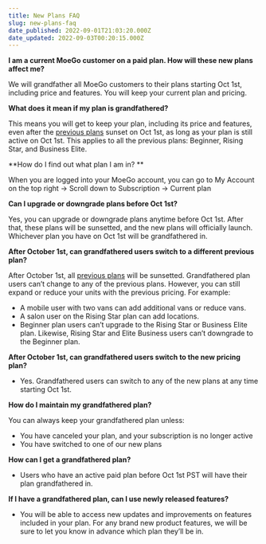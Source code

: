 ```yaml
---
title: New Plans FAQ
slug: new-plans-faq
date_published: 2022-09-01T21:03:20.000Z
date_updated: 2022-09-03T00:20:15.000Z
---
```


**I am a current MoeGo customer on a paid plan. How will these new plans affect me?**

We will grandfather all MoeGo customers to their plans starting Oct 1st, including price and features. You will keep your current plan and pricing.

**What does it mean if my plan is grandfathered?**

This means you will get to keep your plan, including its price and features, even after the [previous plans](https://www.moego.pet/pricing) sunset on Oct 1st, as long as your plan is still active on Oct 1st. This applies to all the previous plans: Beginner, Rising Star, and Business Elite.

**How do I find out what plan I am in? **

When you are logged into your MoeGo account, you can go to My Account on the top right -> Scroll down to Subscription -> Current plan

**Can I upgrade or downgrade plans before Oct 1st?**

Yes, you can upgrade or downgrade plans anytime before Oct 1st. After that, these plans will be sunsetted, and the new plans will officially launch. Whichever plan you have on Oct 1st will be grandfathered in.

**After October 1st, can grandfathered users switch to a different previous plan?**

After October 1st, all [previous plans](https://www.moego.pet/pricing) will be sunsetted. Grandfathered plan users can’t change to any of the previous plans. However, you can still expand or reduce your units with the previous pricing. For example:

- A mobile user with two vans can add additional vans or reduce vans.
- A salon user on the Rising Star plan can add locations.
- Beginner plan users can’t upgrade to the Rising Star or Business Elite plan. Likewise, Rising Star and Elite Business users can’t downgrade to the Beginner plan.

**After October 1st, can grandfathered users switch to the new pricing plan?**

- Yes. Grandfathered users can switch to any of the new plans at any time starting Oct 1st.

**How do I maintain my grandfathered plan?**

You can always keep your grandfathered plan unless:

- You have canceled your plan, and your subscription is no longer active
- You have switched to one of our new plans

**How can I get a grandfathered plan?**

- Users who have an active paid plan before Oct 1st PST will have their plan grandfathered in.

**If I have a grandfathered plan, can I use newly released features?**

- You will be able to access new updates and improvements on features included in your plan. For any brand new product features, we will be sure to let you know in advance which plan they’ll be in.
